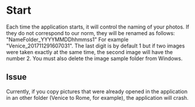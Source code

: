 # Start

Each time the application starts, it will control the naming of your photos.
If they do not correspond to our norm, they will be renamed as follows: "NameFolder_YYYYMMDDhhmmss1" For example "Venice_201711291607031". The last digit is by default 1 but if two images were taken exactly at the same time, the second image will have the number 2.
You must also delete the image sample folder from Windows.

## Issue

Currently, if you copy pictures that were already opened in the application  in an other folder (Venice to Rome, for example), the application will crash.